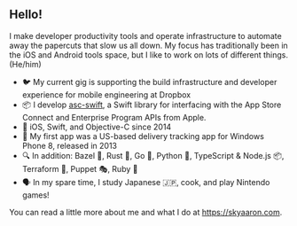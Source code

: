 ## Hello!

I make developer productivity tools and operate infrastructure to automate away the papercuts that slow us all down. My focus has traditionally been in the iOS and Android tools space, but I like to work on lots of different things. (He/him)

-   :bird: My current gig is supporting the build infrastructure and developer experience for mobile engineering at Dropbox
-   :package: I develop [asc-swift](https://github.com/aaronsky/asc-swift), a Swift library for interfacing with the App Store Connect and Enterprise Program APIs from Apple.
-   :apple: iOS, Swift, and Objective-C since 2014
-   :iphone: My first app was a US-based delivery tracking app for Windows Phone 8, released in 2013
-   :mag: In addition: Bazel :leaves:, Rust :crab:, Go :hamster:, Python :snake:, TypeScript & Node.js :package:, Terraform :diamond_shape_with_a_dot_inside:, Puppet :performing_arts:, Ruby :gem:
-   :speaking_head: In my spare time, I study Japanese :jp:, cook, and play Nintendo games!

You can read a little more about me and what I do at <https://skyaaron.com>.
